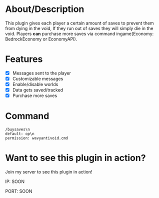 # About/Description
This plugin gives each player a certain amount of saves to prevent them from dying in the void, If they run out of saves they will simply die in the void. Players **can** purchase more saves via command ingame(Economy: BedrockEconomy or EconomyAPI).

# Features
- [x] Messages sent to the player
- [x] Customizable messages
- [x] Enable/disable worlds
- [x] Data gets saved/tracked
- [x] Purchase more saves

# Command
```
/buysaves\n
default: op\n
permission: wavyantivoid.cmd
```

# Want to see this plugin in action?
Join my server to see this plugin in action!

IP: SOON

PORT: SOON
